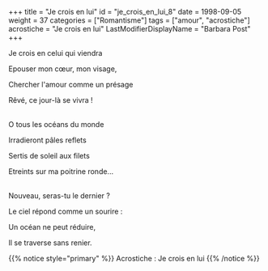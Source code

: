 +++
title = "Je crois en lui"
id = "je_crois_en_lui_8"
date = 1998-09-05
weight = 37
categories = ["Romantisme"]
tags = ["amour", "acrostiche"]
acrostiche = "Je crois en lui"
LastModifierDisplayName = "Barbara Post"
+++

Je crois en celui qui viendra

Epouser mon cœur, mon visage,

Chercher l'amour comme un présage

Rêvé, ce jour-là se vivra !

 \
O tous les océans du monde

Irradieront pâles reflets

Sertis de soleil aux filets

Etreints sur ma poitrine ronde...

 \
Nouveau, seras-tu le dernier ?

Le ciel répond comme un sourire :

Un océan ne peut réduire,

Il se traverse sans renier.

{{% notice style="primary" %}}
Acrostiche : Je crois en lui
{{% /notice %}}
